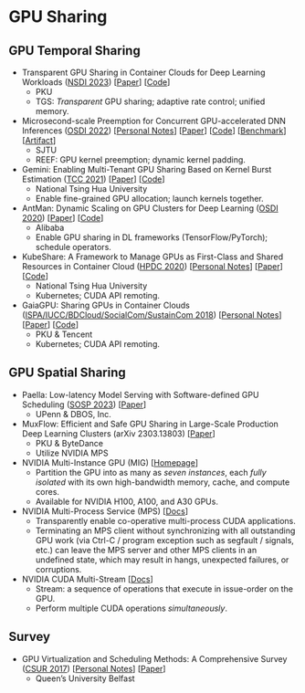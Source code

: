 # GPU Sharing

## GPU Temporal Sharing

* Transparent GPU Sharing in Container Clouds for Deep Learning Workloads ([NSDI 2023](../../reading-notes/conference/nsdi-2023/)) \[[Paper](https://www.usenix.org/conference/nsdi23/presentation/wu)] \[[Code](https://github.com/pkusys/TGS)]
  * PKU
  * TGS: _Transparent_ GPU sharing; adaptive rate control; unified memory.
* Microsecond-scale Preemption for Concurrent GPU-accelerated DNN Inferences ([OSDI 2022](../../reading-notes/conference/osdi-2022/)) \[[Personal Notes](../../reading-notes/conference/osdi-2022/reef.md)] \[[Paper](https://www.usenix.org/conference/osdi22/presentation/han)] \[[Code](https://github.com/SJTU-IPADS/reef)] \[[Benchmark](https://github.com/SJTU-IPADS/disb)] \[[Artifact](https://github.com/SJTU-IPADS/reef-artifacts/tree/osdi22-ae)]
  * SJTU
  * REEF: GPU kernel preemption; dynamic kernel padding.
* Gemini: Enabling Multi-Tenant GPU Sharing Based on Kernel Burst Estimation ([TCC 2021](../../reading-notes/journal/tcc/tcc-2021/)) \[[Paper](https://ieeexplore.ieee.org/document/9566822)] \[[Code](https://github.com/NTHU-LSALAB/Gemini)]
  * National Tsing Hua University
  * Enable fine-grained GPU allocation; launch kernels together.
* AntMan: Dynamic Scaling on GPU Clusters for Deep Learning ([OSDI 2020](../../reading-notes/conference/osdi-2020/)) \[[Paper](https://www.usenix.org/conference/osdi20/presentation/xiao)] \[[Code](https://github.com/alibaba/GPU-scheduler-for-deep-learning)]
  * Alibaba
  * Enable GPU sharing in DL frameworks (TensorFlow/PyTorch); schedule operators.
* KubeShare: A Framework to Manage GPUs as First-Class and Shared Resources in Container Cloud ([HPDC 2020](../../reading-notes/conference/hpdc-2020/)) \[[Personal Notes](../../reading-notes/conference/hpdc-2020/kubeshare.md)] \[[Paper](https://dl.acm.org/doi/10.1145/3369583.3392679)] \[[Code](https://github.com/NTHU-LSALAB/KubeShare)]
  * National Tsing Hua University
  * Kubernetes; CUDA API remoting.
* GaiaGPU: Sharing GPUs in Container Clouds ([ISPA/IUCC/BDCloud/SocialCom/SustainCom 2018](../../reading-notes/conference/ispa-iucc-bdcloud-socialcom-sustaincom-2018/)) \[[Personal Notes](../../reading-notes/conference/ispa-iucc-bdcloud-socialcom-sustaincom-2018/gaiagpu.md)] \[[Paper](https://ieeexplore.ieee.org/document/8672318)] \[[Code](https://github.com/tkestack/gpu-manager)]
  * PKU & Tencent
  * Kubernetes; CUDA API remoting.

## GPU Spatial Sharing

* Paella: Low-latency Model Serving with Software-defined GPU Scheduling ([SOSP 2023](../../reading-notes/conference/sosp-2023/)) \[[Paper](https://dl.acm.org/doi/10.1145/3600006.3613163)]
  * UPenn & DBOS, Inc.
* MuxFlow: Efficient and Safe GPU Sharing in Large-Scale Production Deep Learning Clusters (arXiv 2303.13803) \[[Paper](https://arxiv.org/abs/2303.13803)]
  * PKU & ByteDance
  * Utilize NVIDIA MPS
* NVIDIA Multi-Instance GPU (MIG) \[[Homepage](https://www.nvidia.com/en-us/technologies/multi-instance-gpu/)]
  * Partition the GPU into as many as _seven instances_, each _fully isolated_ with its own high-bandwidth memory, cache, and compute cores.
  * Available for NVIDIA H100, A100, and A30 GPUs.
* NVIDIA Multi-Process Service (MPS) \[[Docs](https://docs.nvidia.com/deploy/mps/index.html)]
  * Transparently enable co-operative multi-process CUDA applications.
  * Terminating an MPS client without synchronizing with all outstanding GPU work (via Ctrl-C / program exception such as segfault / signals, etc.) can leave the MPS server and other MPS clients in an undefined state, which may result in hangs, unexpected failures, or corruptions.
* NVIDIA CUDA Multi-Stream \[[Docs](https://docs.nvidia.com/cuda/cuda-runtime-api/group\_\_CUDART\_\_STREAM.html)]
  * Stream: a sequence of operations that execute in issue-order on the GPU.
  * Perform multiple CUDA operations _simultaneously_.

## Survey

* GPU Virtualization and Scheduling Methods: A Comprehensive Survey ([CSUR 2017](../../reading-notes/journal/csur/csur-2017/)) \[[Personal Notes](../../reading-notes/journal/csur/csur-2017/gpu-virtualization-survey.md)] \[[Paper](https://dl.acm.org/doi/10.1145/3068281)]
  * Queen’s University Belfast
